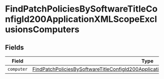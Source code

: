 # FindPatchPoliciesBySoftwareTitleConfigId200ApplicationXMLScopeExclusionsComputers


## Fields

| Field                                                                                                                                                                                                             | Type                                                                                                                                                                                                              | Required                                                                                                                                                                                                          | Description                                                                                                                                                                                                       |
| ----------------------------------------------------------------------------------------------------------------------------------------------------------------------------------------------------------------- | ----------------------------------------------------------------------------------------------------------------------------------------------------------------------------------------------------------------- | ----------------------------------------------------------------------------------------------------------------------------------------------------------------------------------------------------------------- | ----------------------------------------------------------------------------------------------------------------------------------------------------------------------------------------------------------------- |
| `computer`                                                                                                                                                                                                        | [FindPatchPoliciesBySoftwareTitleConfigId200ApplicationXMLScopeExclusionsComputersComputer](../../models/operations/findpatchpoliciesbysoftwaretitleconfigid200applicationxmlscopeexclusionscomputerscomputer.md) | :heavy_minus_sign:                                                                                                                                                                                                | N/A                                                                                                                                                                                                               |